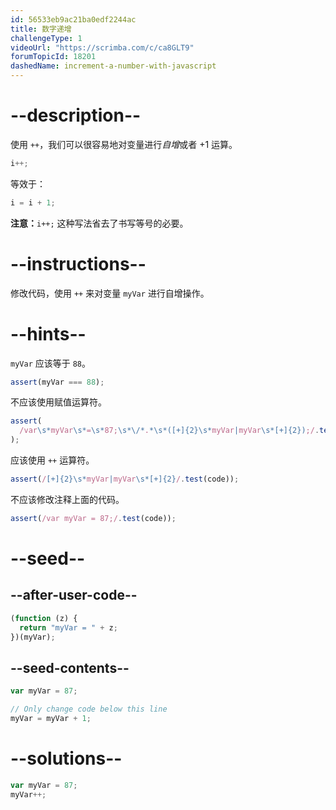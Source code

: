 ```yaml
---
id: 56533eb9ac21ba0edf2244ac
title: 数字递增
challengeType: 1
videoUrl: "https://scrimba.com/c/ca8GLT9"
forumTopicId: 18201
dashedName: increment-a-number-with-javascript
---
```


# --description--

使用 `++`，我们可以很容易地对变量进行<dfn>自增</dfn>或者 +1 运算。

```js
i++;
```

等效于：

```js
i = i + 1;
```

**注意：**`i++;` 这种写法省去了书写等号的必要。

# --instructions--

修改代码，使用 `++` 来对变量 `myVar` 进行自增操作。

# --hints--

`myVar` 应该等于 `88`。

```js
assert(myVar === 88);
```

不应该使用赋值运算符。

```js
assert(
  /var\s*myVar\s*=\s*87;\s*\/*.*\s*([+]{2}\s*myVar|myVar\s*[+]{2});/.test(code)
);
```

应该使用 `++` 运算符。

```js
assert(/[+]{2}\s*myVar|myVar\s*[+]{2}/.test(code));
```

不应该修改注释上面的代码。

```js
assert(/var myVar = 87;/.test(code));
```

# --seed--

## --after-user-code--

```js
(function (z) {
  return "myVar = " + z;
})(myVar);
```

## --seed-contents--

```js
var myVar = 87;

// Only change code below this line
myVar = myVar + 1;
```

# --solutions--

```js
var myVar = 87;
myVar++;
```
